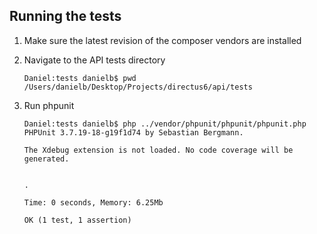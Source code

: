 ## Running the tests

1. Make sure the latest revision of the composer vendors are installed

2. Navigate to the API tests directory

	```
	Daniel:tests danielb$ pwd
	/Users/danielb/Desktop/Projects/directus6/api/tests
	```

3. Run phpunit

	```
	Daniel:tests danielb$ php ../vendor/phpunit/phpunit/phpunit.php
	PHPUnit 3.7.19-18-g19f1d74 by Sebastian Bergmann.

	The Xdebug extension is not loaded. No code coverage will be generated.


	.

	Time: 0 seconds, Memory: 6.25Mb

	OK (1 test, 1 assertion)
	```